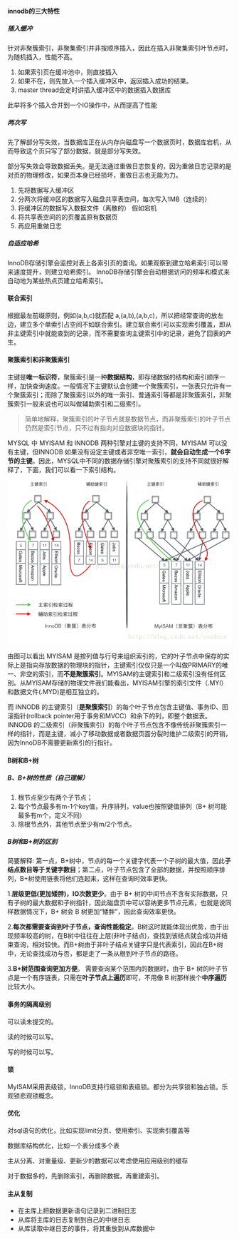 #### innodb的三大特性

##### 插入缓冲

针对非聚簇索引，非聚集索引并非按顺序插入，因此在插入非聚集索引叶节点时，为随机插入，性能不高。

1. 如果索引页在缓冲池中，则直接插入
2. 如果不在，则先放入一个插入缓冲区中，返回插入成功的结果。 
3. master thread会定时讲插入缓冲区中的数据插入数据库

此举将多个插入合并到一个IO操作中，从而提高了性能

##### 两次写

先了解部分写失效，当数据库正在从内存向磁盘写一个数据页时，数据库宕机，从而导致这个页只写了部分数据，就是部分写失效。

部分写失效会导致数据丢失。是无法通过重做日志恢复的，因为重做日志记录的是对页的物理修改，如果页本身已经损坏，重做日志也无能为力。

1. 先将数据写入缓冲区
2. 分两次将缓冲区的数据写入磁盘共享表空间，每次写入1MB（连续的）
3. 将缓冲区的数据写入数据文件（离散的）
   假如宕机
4. 将共享表空间的的页覆盖原有数据页
5. 再应用重做日志

##### 自适应哈希

InnoDB存储引擎会监控对表上各索引页的查询。如果观察到建立哈希索引可以带来速度提升，则建立哈希索引。
InnoDB存储引擎会自动根据访问的频率和模式来自动地为某些热点页建立哈希索引。

#### 联合索引

根据最左前缀原则，例如(a,b,c)就匹配 a,(a,b),(a,b,c)，所以把经常查询的放左边，建立多个单索引占空间不如联合索引。建立联合索引可以实现索引覆盖，即从非主键索引中就能查到的记录，而不需要查询主键索引中的记录，避免了回表的产生。

#### 聚簇索引和非聚簇索引

主键是**唯一标识符**，聚簇索引是一种**数据结构**，即存储数据的结构和索引顺序一样，加快查询速度。一般情况下主键默认会创建一个聚簇索引，一张表只允许有一个聚簇索引；而除了聚簇索引以外的唯一索引、普通索引等都是非聚簇索引，非聚簇索引一般来说也可以叫做辅助索引和二级索引。

> 简单地解释，聚簇索引的叶子节点就是数据节点，而非聚簇索引的叶子节点仍然是索引节点，只不过有指向对应数据块的指针。

MYSQL 中 MYISAM 和 INNODB 两种引擎对主键的支持不同，MYISAM 可以没有主键，但INNODB 如果没有设定主键或者非空唯一索引，**就会自动生成一个6字节的主键**。因此，MYSQL中不同的数据存储引擎对聚簇索引的支持不同就很好解释了，下面，我们可以看一下索引结构。

<img src="./image/聚簇索引和非聚簇索引原理图.png" alt="聚簇索引原理图" style="zoom: 80%;" />

由图可以看出 MYISAM 是按列值与行号来组织索引的，它的叶子节点中保存的实际上是指向存放数据的物理块的指针，主键索引仅仅只是一个叫做PRIMARY的唯一、非空的索引，而**不是聚簇索引**。MYISAM的主键索引和二级索引没有任何区别。从MYISAM存储的物理文件我们能看出，MYISAM引擎的索引文件（.MYI）和数据文件(.MYD)是相互独立的。

而 INNODB 的主键索引（**是聚簇索引**）的每个叶子节点包含主键值、事务ID、回滚指针(rollback pointer用于事务和MVCC）和余下的列，即整个数据表。INNODB 的二级索引（非聚簇索引）的每个叶子节点包含不像传统非聚簇索引一样的指针，而是主键，减小了移动数据或者数据页面分裂时维护二级索引的开销，因为InnoDB不需要更新索引的行指针。

####  B树和B+树

##### B、B+树的性质（自己理解）

1. 根节点至少有两个子节点；
2. 每个节点最多有m-1个key值，升序排列，value也按照键值排列（B+ 树可能最多有m个，定义不同）
3. 除根节点外，其他节点至少有m/2个节点。

##### B树和B+树的区别

简要解释:
第一点，B+树中，节点的每一个关键字代表一个子树的最大值，因此**子结点数目等于关键字数目**；第二点，叶子节点包含了全部的数据，并按照顺序排列，B+树使用链表将他们连起来，这样在查询时效率更快。

1.**层级更低(更加矮胖)，IO次数更少**。由于 B+ 树的中间节点不含有实际数据，只有子树的最大数据和子树指针，因此磁盘页中可以容纳更多节点元素，也就是说同样数据情况下，B+ 树会 B 树更加“矮胖”，因此查询效率更快。

2.**每次都需要查询到叶子节点，查询性能稳定**。B树这时就能体现出优势，由于出现频率较高的树，在B树中往往在上层(非叶子结点)，查找到该结点就会成功并结束查询，相对较快。而B+树由于非叶子结点关键字只是代表索引，因此在B+树中，无论查找成功与否，都是走了一条从根到叶子节点的路径。

3.**B+树范围查询更加方便**。 需要查询某个范围内的数据时，由于 B+ 树的叶子节点是一个有序链表，只需在**叶子节点上遍历**即可，不用像 B 树那样挨个**中序遍历**比较大小。

#### 事务的隔离级别

可以读未提交的。

读的时候可以写。

写的时候可以写。

#### 锁

MyISAM采用表级锁，InnoDB支持行级锁和表级锁。都分为共享锁和独占锁。乐观锁悲观锁概念。

#### 优化

对sql语句的优化，比如实现limit分页、使用索引、实现索引覆盖等

数据库结构优化，比如一个表分成多个表

主从分离、对重量级、更新少的数据可以考虑使用应用级别的缓存

对于数据多的，先删除索引，再删除数据，再重建索引。

#### 主从复制

- 在主库上把数据更新语句记录到二进制日志
- 从库将主库的日志复制到自己的中继日志
- 从库读取中继日志的事件，将其重放到从库数据中